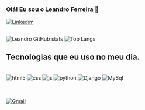 ### Olá! Eu sou o Leandro Ferreira 👋
[![Linkedim](https://img.shields.io/badge/LinkedIn-0077B5?style=for-the-badge&logo=linkedin&logoColor=white)](https://www.linkedin.com/in/leandro-ferreira-santos-656b91278)
##
![Leandro GitHub stats](https://github-readme-stats.vercel.app/api?username=Leandr0fs&show_icons=true&theme=tokyonight) 
![Top Langs](https://github-readme-stats.vercel.app/api/top-langs/?username=Leandr0fs&layout=compact)

## Tecnologias que eu uso no meu dia.
<div style="display: inline_block"><br/>
  <img align="center" alt="html5" src="https://img.shields.io/badge/HTML5-E34F26?style=for-the-badge&logo=html5&logoColor=white"/>
  <img align="center" alt="css" src="https://img.shields.io/badge/CSS3-1572B6?style=for-the-badge&logo=css3&logoColor=white"/>
  <img align="center" alt="js" src="https://img.shields.io/badge/JavaScript-F7DF1E?style=for-the-badge&logo=javascript&logoColor=black"/>
  <img align="center" alt="python" src="https://img.shields.io/badge/Python-3776AB?style=for-the-badge&logo=python&logoColor=white"/>
  <img align="center" alt="Django" src="https://img.shields.io/badge/Django-092E20?style=for-the-badge&logo=django&logoColor=white"/>
  <img align="center" alt="MySql" src="https://img.shields.io/badge/MySQL-00000F?style=for-the-badge&logo=mysql&logoColor=white"/>
</div><br/>


##
[![Gmail](https://img.shields.io/badge/Gmail-D14836?style=for-the-badge&logo=gmail&logoColor=white)](mailto:leandroferreiras128@gmail.com)

